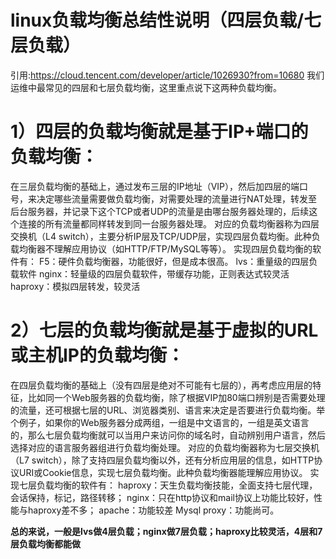 # linux负载均衡总结性说明（四层负载/七层负载）
引用:https://cloud.tencent.com/developer/article/1026930?from=10680
我们运维中最常见的四层和七层负载均衡，这里重点说下这两种负载均衡。
# 1）四层的负载均衡就是基于IP+端口的负载均衡：

在三层负载均衡的基础上，通过发布三层的IP地址（VIP），然后加四层的端口号，来决定哪些流量需要做负载均衡，对需要处理的流量进行NAT处理，转发至后台服务器，并记录下这个TCP或者UDP的流量是由哪台服务器处理的，后续这个连接的所有流量都同样转发到同一台服务器处理。
对应的负载均衡器称为四层交换机（L4 switch），主要分析IP层及TCP/UDP层，实现四层负载均衡。此种负载均衡器不理解应用协议（如HTTP/FTP/MySQL等等）。
实现四层负载均衡的软件有：
F5：硬件负载均衡器，功能很好，但是成本很高。
lvs：重量级的四层负载软件
nginx：轻量级的四层负载软件，带缓存功能，正则表达式较灵活
haproxy：模拟四层转发，较灵活
# 2）七层的负载均衡就是基于虚拟的URL或主机IP的负载均衡：

在四层负载均衡的基础上（没有四层是绝对不可能有七层的），再考虑应用层的特征，比如同一个Web服务器的负载均衡，除了根据VIP加80端口辨别是否需要处理的流量，还可根据七层的URL、浏览器类别、语言来决定是否要进行负载均衡。举个例子，如果你的Web服务器分成两组，一组是中文语言的，一组是英文语言的，那么七层负载均衡就可以当用户来访问你的域名时，自动辨别用户语言，然后选择对应的语言服务器组进行负载均衡处理。
对应的负载均衡器称为七层交换机（L7 switch），除了支持四层负载均衡以外，还有分析应用层的信息，如HTTP协议URI或Cookie信息，实现七层负载均衡。此种负载均衡器能理解应用协议。
实现七层负载均衡的软件有：
haproxy：天生负载均衡技能，全面支持七层代理，会话保持，标记，路径转移；
nginx：只在http协议和mail协议上功能比较好，性能与haproxy差不多；
apache：功能较差
Mysql proxy：功能尚可。

**总的来说，一般是lvs做4层负载；nginx做7层负载；haproxy比较灵活，4层和7层负载均衡都能做**
